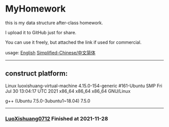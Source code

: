 # MyHomework

this is my data structure after-class homework.

I upload it to GitHub just for share.

You can use it freely, but attached the link if used for commercial.

usage: [English](./Eng_usage.md) [Simplified-Chinese/中文简体](./ZhCN-Usage.md)

----

## construct platform: 

Linux luoxishuang-virtual-machine 4.15.0-154-generic #161-Ubuntu SMP Fri Jul 30 13:04:17 UTC 2021 x86_64 x86_64 x86_64 GNU/Linux

g++ (Ubuntu 7.5.0-3ubuntu1~18.04) 7.5.0

----

### [LuoXishuang0712](https://www.luoxishuang.cn/) Finished at 2021-11-28